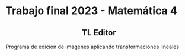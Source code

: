 # Trabajo final 2023 - Matemática 4

<h2 align="center">
TL Editor
</h2>

Programa de edicion de imagenes aplicando transformaciones lineales

